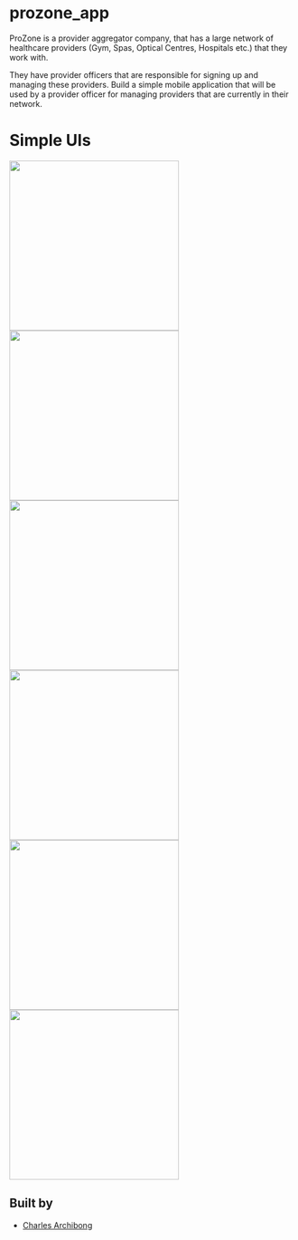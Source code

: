 # prozone_app

ProZone is a provider aggregator company, that has a large network of healthcare providers (Gym, Spas, Optical Centres, Hospitals etc.) that they work with.

They have provider officers that are responsible for signing up and managing these providers.
Build a simple mobile application that will be used by a provider officer for managing providers that are currently in their network.

# Simple UIs

<img src="screenshots/1.png"  width="300"/>

<img src="screenshots/2.png"  width="300"/>

<img src="screenshots/3.png" width="300"/>

<img src="screenshots/4.png"  width="300"/>

<img src="screenshots/5.png"  width="300"/>

<img src="screenshots/6.png"  width="300"/>




## Built by
- [Charles Archibong](https://www.linkedin.com/in/charles-archibong)


